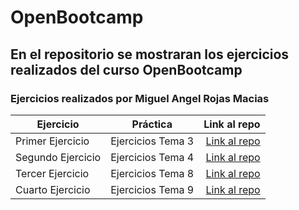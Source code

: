 # OpenBootcamp

## En el repositorio se mostraran los ejercicios realizados del curso OpenBootcamp
### Ejercicios realizados por Miguel Angel Rojas Macias


| Ejercicio | Práctica | Link al repo |
| ------------- |:-------------:| -----:|
|Primer Ejercicio|Ejercicios Tema 3|[Link al repo](https://github.com/MiguelARojas/OpenBootcamp/tree/main/IntroduccionJava/src/EjerciciosTema3)
|Segundo Ejercicio|Ejercicios Tema 4|[Link al repo](https://github.com/MiguelARojas/OpenBootcamp/tree/main/IntroduccionJava/src/EjerciciosTema4)
|Tercer Ejercicio|Ejercicios Tema 8|[Link al repo](https://github.com/MiguelARojas/OpenBootcamp/tree/main/IntroduccionJava/src/EjerciciosTema8)
|Cuarto Ejercicio|Ejercicios Tema 9|[Link al repo](https://github.com/MiguelARojas/OpenBootcamp/tree/main/IntroduccionJava/src/EjerciciosTema9)

